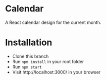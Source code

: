 # Calendar

A React calendar design for the current month.

# Installation

- Clone this branch
- Run `npm install` in your root folder
- Run `npm start`
- Visit http://localhost:3000/ in your browser
